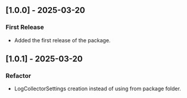 ## [1.0.0] - 2025-03-20
### First Release
- Added the first release of the package.
## [1.0.1] - 2025-03-20
### Refactor
- LogCollectorSettings creation instead of using from package folder.